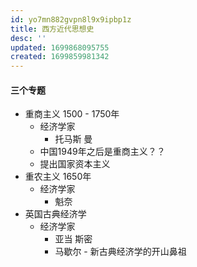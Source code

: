```yaml
---
id: yo7mn882gvpn8l9x9ipbp1z
title: 西方近代思想史
desc: ''
updated: 1699868095755
created: 1699859981342
---
```


#### 三个专题

- 重商主义 1500 - 1750年
    - 经济学家
        - 托马斯 曼
    - 中国1949年之后是重商主义？？
    - 提出国家资本主义
- 重农主义 1650年
    - 经济学家
        - 魁奈
- 英国古典经济学
    - 经济学家
        - 亚当 斯密
        - 马歇尔 - 新古典经济学的开山鼻祖
